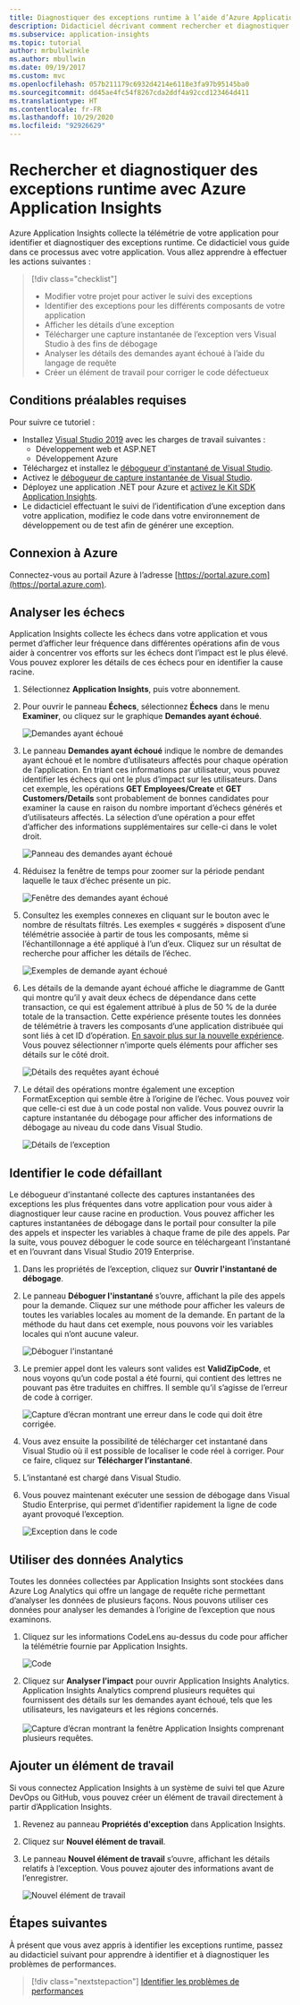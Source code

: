 ```yaml
---
title: Diagnostiquer des exceptions runtime à l’aide d’Azure Application Insights | Microsoft Docs
description: Didacticiel décrivant comment rechercher et diagnostiquer des exceptions runtime dans votre application à l’aide d’Azure Application Insights.
ms.subservice: application-insights
ms.topic: tutorial
author: mrbullwinkle
ms.author: mbullwin
ms.date: 09/19/2017
ms.custom: mvc
ms.openlocfilehash: 057b211179c6932d4214e6118e3fa97b95145ba0
ms.sourcegitcommit: dd45ae4fc54f8267cda2ddf4a92ccd123464d411
ms.translationtype: HT
ms.contentlocale: fr-FR
ms.lasthandoff: 10/29/2020
ms.locfileid: "92926629"
---
```

# <a name="find-and-diagnose-run-time-exceptions-with-azure-application-insights"></a>Rechercher et diagnostiquer des exceptions runtime avec Azure Application Insights

Azure Application Insights collecte la télémétrie de votre application pour identifier et diagnostiquer des exceptions runtime.  Ce didacticiel vous guide dans ce processus avec votre application.  Vous allez apprendre à effectuer les actions suivantes :

> [!div class="checklist"]
> * Modifier votre projet pour activer le suivi des exceptions
> * Identifier des exceptions pour les différents composants de votre application
> * Afficher les détails d’une exception
> * Télécharger une capture instantanée de l’exception vers Visual Studio à des fins de débogage
> * Analyser les détails des demandes ayant échoué à l’aide du langage de requête
> * Créer un élément de travail pour corriger le code défectueux


## <a name="prerequisites"></a>Conditions préalables requises

Pour suivre ce tutoriel :

- Installez [Visual Studio 2019](https://www.visualstudio.com/downloads/) avec les charges de travail suivantes :
    - Développement web et ASP.NET
    - Développement Azure
- Téléchargez et installez le [débogueur d'instantané de Visual Studio](https://aka.ms/snapshotdebugger).
- Activez le [débogueur de capture instantanée de Visual Studio](../app/snapshot-debugger.md).
- Déployez une application .NET pour Azure et [activez le Kit SDK Application Insights](../app/asp-net.md). 
- Le didacticiel effectuant le suivi de l’identification d’une exception dans votre application, modifiez le code dans votre environnement de développement ou de test afin de générer une exception. 

## <a name="log-in-to-azure"></a>Connexion à Azure
Connectez-vous au portail Azure à l’adresse [https://portal.azure.com](https://portal.azure.com).


## <a name="analyze-failures"></a>Analyser les échecs
Application Insights collecte les échecs dans votre application et vous permet d’afficher leur fréquence dans différentes opérations afin de vous aider à concentrer vos efforts sur les échecs dont l’impact est le plus élevé.  Vous pouvez explorer les détails de ces échecs pour en identifier la cause racine.   

1. Sélectionnez **Application Insights**, puis votre abonnement.  
2. Pour ouvrir le panneau **Échecs**, sélectionnez **Échecs** dans le menu **Examiner**, ou cliquez sur le graphique **Demandes ayant échoué**.

    ![Demandes ayant échoué](media/tutorial-runtime-exceptions/failed-requests.png)

3. Le panneau **Demandes ayant échoué** indique le nombre de demandes ayant échoué et le nombre d’utilisateurs affectés pour chaque opération de l’application.  En triant ces informations par utilisateur, vous pouvez identifier les échecs qui ont le plus d’impact sur les utilisateurs.  Dans cet exemple, les opérations **GET Employees/Create** et **GET Customers/Details** sont probablement de bonnes candidates pour examiner la cause en raison du nombre important d’échecs générés et d’utilisateurs affectés.  La sélection d’une opération a pour effet d’afficher des informations supplémentaires sur celle-ci dans le volet droit.

    ![Panneau des demandes ayant échoué](media/tutorial-runtime-exceptions/failed-requests-blade.png)

4. Réduisez la fenêtre de temps pour zoomer sur la période pendant laquelle le taux d’échec présente un pic.

    ![Fenêtre des demandes ayant échoué](media/tutorial-runtime-exceptions/failed-requests-window.png)

5. Consultez les exemples connexes en cliquant sur le bouton avec le nombre de résultats filtrés. Les exemples « suggérés » disposent d’une télémétrie associée à partir de tous les composants, même si l’échantillonnage a été appliqué à l’un d’eux. Cliquez sur un résultat de recherche pour afficher les détails de l’échec.

    ![Exemples de demande ayant échoué](media/tutorial-runtime-exceptions/failed-requests-search.png)

6. Les détails de la demande ayant échoué affiche le diagramme de Gantt qui montre qu’il y avait deux échecs de dépendance dans cette transaction, ce qui est également attribué à plus de 50 % de la durée totale de la transaction. Cette expérience présente toutes les données de télémétrie à travers les composants d’une application distribuée qui sont liés à cet ID d’opération. [En savoir plus sur la nouvelle expérience](../app/transaction-diagnostics.md). Vous pouvez sélectionner n’importe quels éléments pour afficher ses détails sur le côté droit. 

    ![Détails des requêtes ayant échoué](media/tutorial-runtime-exceptions/failed-request-details.png)

7. Le détail des opérations montre également une exception FormatException qui semble être à l’origine de l’échec.  Vous pouvez voir que celle-ci est due à un code postal non valide. Vous pouvez ouvrir la capture instantanée du débogage pour afficher des informations de débogage au niveau du code dans Visual Studio.

    ![Détails de l’exception](media/tutorial-runtime-exceptions/failed-requests-exception.png)

## <a name="identify-failing-code"></a>Identifier le code défaillant
Le débogueur d'instantané collecte des captures instantanées des exceptions les plus fréquentes dans votre application pour vous aider à diagnostiquer leur cause racine en production.  Vous pouvez afficher les captures instantanées de débogage dans le portail pour consulter la pile des appels et inspecter les variables à chaque frame de pile des appels. Par la suite, vous pouvez déboguer le code source en téléchargeant l’instantané et en l’ouvrant dans Visual Studio 2019 Enterprise.

1. Dans les propriétés de l’exception, cliquez sur **Ouvrir l'instantané de débogage**.
2. Le panneau **Déboguer l'instantané** s’ouvre, affichant la pile des appels pour la demande.  Cliquez sur une méthode pour afficher les valeurs de toutes les variables locales au moment de la demande.  En partant de la méthode du haut dans cet exemple, nous pouvons voir les variables locales qui n’ont aucune valeur.

    ![Déboguer l'instantané](media/tutorial-runtime-exceptions/debug-snapshot-01.png)

3. Le premier appel dont les valeurs sont valides est **ValidZipCode**, et nous voyons qu’un code postal a été fourni, qui contient des lettres ne pouvant pas être traduites en chiffres.  Il semble qu’il s’agisse de l’erreur de code à corriger.

    ![Capture d’écran montrant une erreur dans le code qui doit être corrigée.    ](media/tutorial-runtime-exceptions/debug-snapshot-02.png)

4. Vous avez ensuite la possibilité de télécharger cet instantané dans Visual Studio où il est possible de localiser le code réel à corriger. Pour ce faire, cliquez sur **Télécharger l’instantané**.
5. L’instantané est chargé dans Visual Studio.
6. Vous pouvez maintenant exécuter une session de débogage dans Visual Studio Enterprise, qui permet d’identifier rapidement la ligne de code ayant provoqué l’exception.

    ![Exception dans le code](media/tutorial-runtime-exceptions/exception-code.png)


## <a name="use-analytics-data"></a>Utiliser des données Analytics
Toutes les données collectées par Application Insights sont stockées dans Azure Log Analytics qui offre un langage de requête riche permettant d’analyser les données de plusieurs façons.  Nous pouvons utiliser ces données pour analyser les demandes à l’origine de l’exception que nous examinons. 

1. Cliquez sur les informations CodeLens au-dessus du code pour afficher la télémétrie fournie par Application Insights.

    ![Code](media/tutorial-runtime-exceptions/codelens.png)

1. Cliquez sur **Analyser l’impact** pour ouvrir Application Insights Analytics.  Application Insights Analytics comprend plusieurs requêtes qui fournissent des détails sur les demandes ayant échoué, tels que les utilisateurs, les navigateurs et les régions concernés.<br><br>![Capture d’écran montrant la fenêtre Application Insights comprenant plusieurs requêtes.](media/tutorial-runtime-exceptions/analytics.png)<br>

## <a name="add-work-item"></a>Ajouter un élément de travail
Si vous connectez Application Insights à un système de suivi tel que Azure DevOps ou GitHub, vous pouvez créer un élément de travail directement à partir d’Application Insights.

1. Revenez au panneau **Propriétés d'exception** dans Application Insights.
2. Cliquez sur **Nouvel élément de travail**.
3. Le panneau **Nouvel élément de travail** s’ouvre, affichant les détails relatifs à l’exception.  Vous pouvez ajouter des informations avant de l’enregistrer.

    ![Nouvel élément de travail](media/tutorial-runtime-exceptions/new-work-item.png)

## <a name="next-steps"></a>Étapes suivantes
À présent que vous avez appris à identifier les exceptions runtime, passez au didacticiel suivant pour apprendre à identifier et à diagnostiquer les problèmes de performances.

> [!div class="nextstepaction"]
> [Identifier les problèmes de performances](./tutorial-performance.md)

